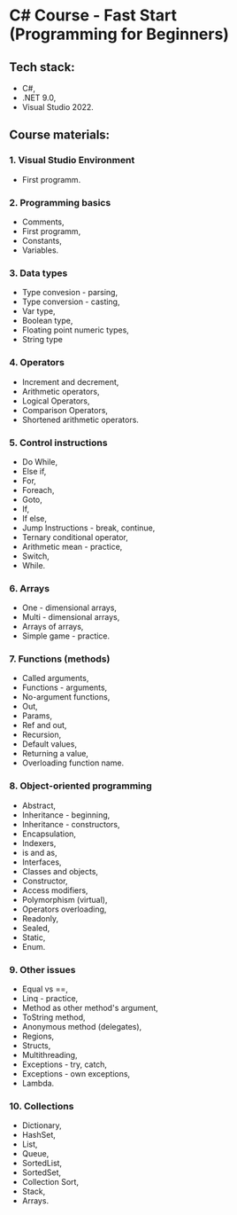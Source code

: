 # C# Course - Fast Start (Programming for Beginners)

## Tech stack:
* C#,
* .NET 9.0,
* Visual Studio 2022.

## Course materials:

### 1. Visual Studio Environment
* First programm.

### 2. Programming basics
* Comments,
* First programm,
* Constants,
* Variables.

### 3. Data types
* Type convesion - parsing,
* Type conversion - casting,
* Var type,
* Boolean type,
* Floating point numeric types,
* String type

### 4. Operators
* Increment and decrement,
* Arithmetic operators,
* Logical Operators,
* Comparison Operators,
* Shortened arithmetic operators.

### 5. Control instructions
* Do While,
* Else if,
* For,
* Foreach,
* Goto,
* If,
* If else,
* Jump Instructions - break, continue,
* Ternary conditional operator,
* Arithmetic mean - practice,
* Switch,
* While.

### 6. Arrays
* One - dimensional arrays,
* Multi - dimensional arrays,
* Arrays of arrays,
* Simple game - practice.

### 7. Functions (methods)
* Called arguments,
* Functions - arguments,
* No-argument functions,
* Out,
* Params,
* Ref and out,
* Recursion,
* Default values,
* Returning a value,
* Overloading function name.

### 8. Object-oriented programming
* Abstract,
* Inheritance - beginning,
* Inheritance - constructors,
* Encapsulation,
* Indexers,
* is and as,
* Interfaces,
* Classes and objects,
* Constructor,
* Access modifiers,
* Polymorphism (virtual),
* Operators overloading,
* Readonly,
* Sealed,
* Static,
* Enum.

### 9. Other issues
* Equal vs ==,
* Linq - practice,
* Method as other method's argument,
* ToString method,
* Anonymous method (delegates),
* Regions,
* Structs,
* Multithreading,
* Exceptions - try, catch,
* Exceptions - own exceptions,
* Lambda.

### 10. Collections
* Dictionary,
* HashSet,
* List,
* Queue,
* SortedList,
* SortedSet,
* Collection Sort,
* Stack,
* Arrays.

